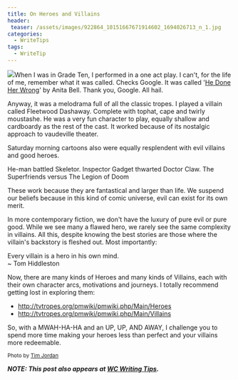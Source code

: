 ```yaml
---
title: On Heroes and Villains
header:
 teaser: /assets/images/922864_10151667671914602_1694026713_n_1.jpg
categories:
  - WriteTips
tags:
  - WriteTip
---
```

<img src="https://douglangille.github.io/assets/images/922864_10151667671914602_1694026713_n_1.jpg">When I was in Grade Ten, I performed in a one act play. I can't, for the life of me, remember what it was called. Checks Google. It was called '<a href="http://www.samuelfrench.com/p/1409/he-done-her-wrong-or-wedded-but-no-wife">He Done Her Wrong</a>' by Anita Bell. Thank you, Google. All hail.

Anyway, it was a melodrama full of all the classic tropes. I played a villain called Fleetwood Dashaway. Complete with tophat, cape and twirly moustashe. He was a very fun character to play, equally shallow and cardboardy as the rest of the cast. It worked because of its nostalgic approach to vaudeville theater.

Saturday morning cartoons also were equally resplendent with evil villains and good heroes.

He-man battled Skeletor. Inspector Gadget thwarted Doctor Claw. The Superfriends versus The Legion of Doom

These work because they are fantastical and larger than life. We suspend our beliefs because in this kind of comic universe, evil can exist for its own merit.

In more contemporary fiction, we don't have the luxury of pure evil or pure good. While we see many a flawed hero, we rarely see the same complexity in villains. All this, despite knowing the best stories are those where the villain's backstory is fleshed out. Most importantly:

> 
  Every villain is a hero in his own mind.  
 ~ Tom Hiddleston


Now, there are many kinds of Heroes and many kinds of Villains, each with their own character arcs, motivations and journeys. I totally recommend getting lost in exploring them:

<ul>
  <li><a href="http://tvtropes.org/pmwiki/pmwiki.php/Main/Heroes">http://tvtropes.org/pmwiki/pmwiki.php/Main/Heroes</a></li>
  <li><a href="http://tvtropes.org/pmwiki/pmwiki.php/Main/Villains">http://tvtropes.org/pmwiki/pmwiki.php/Main/Villains</a></li>
</ul>

So, with a MWAH-HA-HA and an UP, UP, AND AWAY, I challenge you to spend more time making your heroes less than perfect and your villains more redeemable.

<small>Photo by <a href="http://trampt.com/art-prints/70781/snidely-whiplash-screenprint-tim-jordan" target="_blank">Tim Jordan</a></small>

***NOTE: This post also appears at <a href="http://wcwritingtips.wordpress.com/2014/08/01/on-heroes-and-villains">WC Writing Tips</a>.***